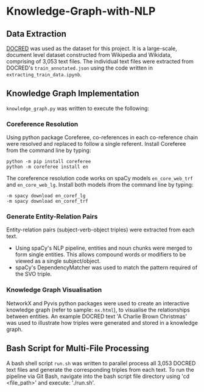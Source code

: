 # Knowledge-Graph-with-NLP

## Data Extraction
[DOCRED](https://github.com/thunlp/DocRED) was used as the dataset for this project. It is a large-scale, document level dataset constructed from Wikipedia and Wikidata, comprising of 3,053 text files. The individual text files were extracted from DOCRED's `train_annotated.json` using the code written in `extracting_train_data.ipynb`.

## Knowledge Graph Implementation
`knowledge_graph.py` was written to execute the following:

### Coreference Resolution
Using python package Coreferee, co-references in each co-reference chain were resolved and replaced to follow a single referent. 
Install Coreferee from the command line by typing: 
```
python -m pip install coreferee
python -m coreferee install en
```
The coreference resolution code works on spaCy models `en_core_web_trf` and `en_core_web_lg`. Install both models ifrom the command line by typing:

``` 
-m spacy download en_coref_lg
-m spacy download en_coref_trf
```

### Generate Entity-Relation Pairs 
Entity-relation pairs (subject-verb-object triples) were extracted from each text. 
- Using spaCy's NLP pipeline, entities and noun chunks were merged to form single entities. This allows compound words or modifiers to be viewed as a single subject/object.
- spaCy's DependencyMatcher was used to match the pattern required of the SVO triple.

### Knowledge Graph Visualisation
NetworkX and Pyvis python packages were used to create an interactive knowledge graph (refer to sample: `nx.html`), to visualise the relationships between entities. An example DOCRED text 'A Charlie Brown Christmas' was used to illustrate how triples were generated and stored in a knowledge graph.

## Bash Script for Multi-File Processing
A bash shell script `run.sh` was written to parallel process all 3,053 DOCRED text files and generate the corresponding triples from each text. To run the pipeline via Git Bash, navigate into the bash script file directory using 'cd <file_path>' and execute: './run.sh'. 
